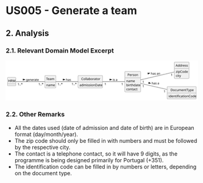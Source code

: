 # US005 - Generate a team 

## 2. Analysis

### 2.1. Relevant Domain Model Excerpt 

![Domain Model](svg/us005-domain-model.svg)

### 2.2. Other Remarks

- All the dates used (date of admission and date of birth) are in European format (day/month/year).
- The zip code should only be filled in with numbers and must be followed by the respective city.
- The contact is a telephone contact, so it will have 9 digits, as the programme is being designed primarily for Portugal (+351).
- The identification code can be filled in by numbers or letters, depending on the document type.